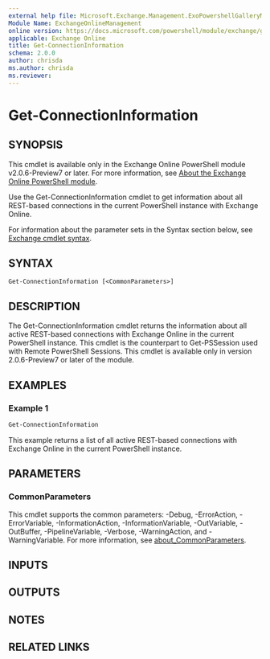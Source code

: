```yaml
---
external help file: Microsoft.Exchange.Management.ExoPowershellGalleryModule.dll-Help.xml
Module Name: ExchangeOnlineManagement
online version: https://docs.microsoft.com/powershell/module/exchange/get-connectioninformation
applicable: Exchange Online
title: Get-ConnectionInformation
schema: 2.0.0
author: chrisda
ms.author: chrisda
ms.reviewer:
---
```


# Get-ConnectionInformation

## SYNOPSIS
This cmdlet is available only in the Exchange Online PowerShell module v2.0.6-Preview7 or later. For more information, see [About the Exchange Online PowerShell module](https://docs.microsoft.com/powershell/exchange/exchange-online-powershell-v2).

Use the Get-ConnectionInformation cmdlet to get information about all REST-based connections in the current PowerShell instance with Exchange Online.

For information about the parameter sets in the Syntax section below, see [Exchange cmdlet syntax](https://docs.microsoft.com/powershell/exchange/exchange-cmdlet-syntax).

## SYNTAX

```
Get-ConnectionInformation [<CommonParameters>]
```

## DESCRIPTION
The Get-ConnectionInformation cmdlet returns the information about all active REST-based connections with Exchange Online in the current PowerShell instance. This cmdlet is the counterpart to Get-PSSession used with Remote PowerShell Sessions. This cmdlet is available only in version 2.0.6-Preview7 or later of the module.

## EXAMPLES

### Example 1
```powershell
Get-ConnectionInformation
```

This example returns a list of all active REST-based connections with Exchange Online in the current PowerShell instance.

## PARAMETERS

### CommonParameters
This cmdlet supports the common parameters: -Debug, -ErrorAction, -ErrorVariable, -InformationAction, -InformationVariable, -OutVariable, -OutBuffer, -PipelineVariable, -Verbose, -WarningAction, and -WarningVariable. For more information, see [about_CommonParameters](https://go.microsoft.com/fwlink/p/?LinkID=113216).

## INPUTS

## OUTPUTS

## NOTES

## RELATED LINKS
